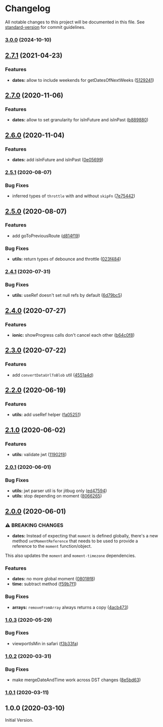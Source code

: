 # Changelog

All notable changes to this project will be documented in this file. See [standard-version](https://github.com/conventional-changelog/standard-version) for commit guidelines.

### [3.0.0](https://github.com/jitbug/helpers/compare/v2.7.1...v3.0.0) (2024-10-10)

## [2.7.1](https://github.com/jitbug/helpers/compare/v2.7.0...v2.7.1) (2021-04-23)

### Features

- **dates:** allow to include weekends for getDatesOfNextWeeks ([5129241](https://github.com/jitbug/helpers/commit/5129241f34222e0f6c72b986090c1d62667d6e1a))

## [2.7.0](https://github.com/jitbug/helpers/compare/v2.6.0...v2.7.0) (2020-11-06)

### Features

- **dates:** allow to set granularity for isInFuture and isInPast ([b889880](https://github.com/jitbug/helpers/commit/b889880b59744e03821634bf0b263d07c3675ed4))

## [2.6.0](https://github.com/jitbug/helpers/compare/v2.5.1...v2.6.0) (2020-11-04)

### Features

- **dates:** add isInFuture and isInPast ([0e05699](https://github.com/jitbug/helpers/commit/0e056996c500fd31bdc231387f8c710c85d5c63b))

### [2.5.1](https://github.com/jitbug/helpers/compare/v2.5.0...v2.5.1) (2020-08-07)

### Bug Fixes

- inferred types of `throttle` with and without `skipFn` ([7e75442](https://github.com/jitbug/helpers/commit/7e754426f14703e02a20e35043478e0afff88fd0))

## [2.5.0](https://github.com/jitbug/helpers/compare/v2.4.1...v2.5.0) (2020-08-07)

### Features

- add goToPreviousRoute ([d814f19](https://github.com/jitbug/helpers/commit/d814f194d42873cb977fafbcd7c6100eb91b1397))

### Bug Fixes

- **utils:** return types of debounce and throttle ([023f484](https://github.com/jitbug/helpers/commit/023f484edc935930cf0390c349640cad38865624))

### [2.4.1](https://github.com/jitbug/helpers/compare/v2.4.0...v2.4.1) (2020-07-31)

### Bug Fixes

- **utils:** useRef doesn't set null refs by default ([6d79bc5](https://github.com/jitbug/helpers/commit/6d79bc50425269e4df6e5436bc19cb923079bbf2))

## [2.4.0](https://github.com/jitbug/helpers/compare/v2.3.0...v2.4.0) (2020-07-27)

### Features

- **ionic:** showProgress calls don't cancel each other ([b64c0f8](https://github.com/jitbug/helpers/commit/b64c0f8f8757c69f072383bd5f1a6b2fc6fd905b))

## [2.3.0](https://github.com/jitbug/helpers/compare/v2.2.0...v2.3.0) (2020-07-22)

### Features

- add `convertDataUrlToBlob` util ([4551a4d](https://github.com/jitbug/helpers/commit/4551a4dbd60dfe52662ab949ffba31c5421c1c59))

## [2.2.0](https://github.com/jitbug/helpers/compare/v2.1.0...v2.2.0) (2020-06-19)

### Features

- **utils:** add useRef helper ([fa05251](https://github.com/jitbug/helpers/commit/fa052513080f10c5400891f81d2d06b17a0954e4))

## [2.1.0](https://github.com/jitbug/helpers/compare/v2.0.1...v2.1.0) (2020-06-02)

### Features

- **utils:** validate jwt ([11902f8](https://github.com/jitbug/helpers/commit/11902f854e43bea4c5f2bf2d1aa0969a2d106928))

### [2.0.1](https://github.com/jitbug/helpers/compare/v2.0.0...v2.0.1) (2020-06-01)

### Bug Fixes

- **utils:** jwt parser util is for jitbug only ([ed47594](https://github.com/jitbug/helpers/commit/ed47594f0f5cd3cd717c228a333ff109db7158bd))
- **utils:** stop depending on moment ([8066265](https://github.com/jitbug/helpers/commit/80662651795a8480ac2ea4a70c02168236ba5696))

## [2.0.0](https://github.com/jitbug/helpers/compare/v1.0.3...v2.0.0) (2020-06-01)

### ⚠ BREAKING CHANGES

- **dates:** Instead of expecting that `moment` is defined globally, there's a new method `setMomentReference` that needs to be used to provide a reference to the `moment` function/object.

This also updates the `moment` and `moment-timezone` dependencies.

### Features

- **dates:** no more global moment ([08018f8](https://github.com/jitbug/helpers/commit/08018f897a03cf2782803e77e84f95e49ab66757))
- **time:** subtract method ([f59b7f1](https://github.com/jitbug/helpers/commit/f59b7f1b761c68515dd5dd9f8cdfee3fc43d9998))

### Bug Fixes

- **arrays:** `removeFromArray` always returns a copy ([4acb473](https://github.com/jitbug/helpers/commit/4acb47352a93e5cdd7f7d265c2571add9c6fdf77))

### [1.0.3](https://github.com/jitbug/helpers/compare/v1.0.2...v1.0.3) (2020-05-29)

### Bug Fixes

- viewportIsMin in safari ([f3b33fa](https://github.com/jitbug/helpers/commit/f3b33faa728645caa1d547e1f0ca49d19ecbf4f0))

### [1.0.2](https://github.com/jitbug/helpers/compare/v1.0.1...v1.0.2) (2020-03-31)

### Bug Fixes

- make mergeDateAndTime work across DST changes ([8e5bd63](https://github.com/jitbug/helpers/commit/8e5bd6328fd2abf679f4cb585f2fbcca9431e539))

### [1.0.1](https://github.com/jitbug/helpers/compare/v1.0.0...v1.0.1) (2020-03-11)

## 1.0.0 (2020-03-10)

Initial Version.
